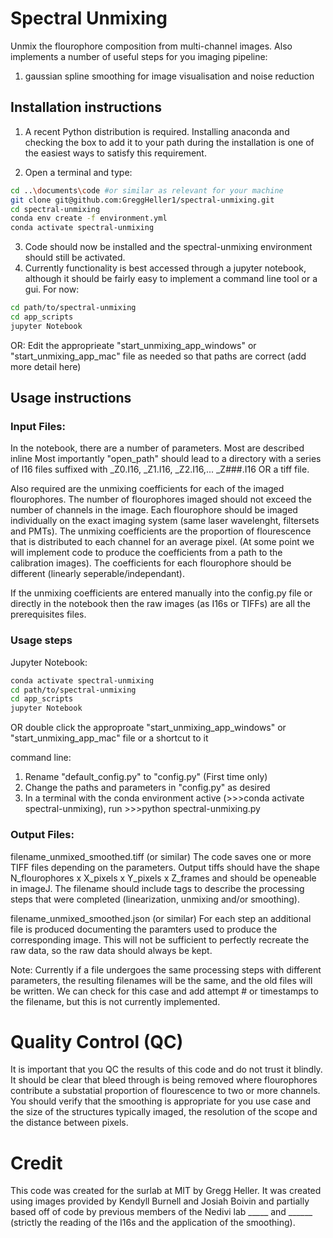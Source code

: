 # Spectral Unmixing

Unmix the flourophore composition from multi-channel images. 
Also implements a number of useful steps for you imaging pipeline:
1. gaussian spline smoothing for image visualisation and noise reduction


## Installation instructions

1. A recent Python distribution is required. Installing anaconda and checking the box to add it to your path during the installation is one of the easiest ways to satisfy this requirement.

2. Open a terminal and type:

```bash
cd ..\documents\code #or similar as relevant for your machine
git clone git@github.com:GreggHeller1/spectral-unmixing.git
cd spectral-unmixing
conda env create -f environment.yml
conda activate spectral-unmixing

```

3. Code should now be installed and the spectral-unmixing environment should still be activated. 
4. Currently functionality is best accessed through a jupyter notebook, although it should be fairly easy to implement a command line tool or a gui. For now:

```bash
cd path/to/spectral-unmixing
cd app_scripts
jupyter Notebook
```

OR:
Edit the approprieate "start_unmixing_app_windows" or "start_unmixing_app_mac" file as needed so that paths are correct (add more detail here)

## Usage instructions
### Input Files:
In the notebook, there are a number of parameters. Most are described inline
Most importantly "open_path" should lead to a directory with a series of I16 files suffixed with _Z0.I16, _Z1.I16, _Z2.I16,... _Z###.I16 OR a tiff file.

Also required are the unmixing coefficients for each of the imaged flourophores. The number of flourophores imaged should not exceed the number of channels in the image. Each flourophore should be imaged individually on the exact imaging system (same laser wavelenght, filtersets and PMTs). The unmixing coefficients are the proportion of flourescence that is distributed to each channel for an average pixel. (At some point we will implement code to produce the coefficients from a path to the calibration images). The coefficients for each flourophore should be different (linearly seperable/independant).

If the unmixing coefficients are entered manually into the config.py file or directly in the notebook then the raw images (as I16s or TIFFs) are all the prerequisites files.


### Usage steps

Jupyter Notebook:
```bash
conda activate spectral-unmixing
cd path/to/spectral-unmixing
cd app_scripts
jupyter Notebook
```
OR double click the approproate "start_unmixing_app_windows" or "start_unmixing_app_mac" file or a shortcut to it


command line:
1. Rename "default_config.py" to "config.py" (First time only)
1. Change the paths and parameters in "config.py" as desired
1. In a terminal with the conda environment active (>>>conda activate spectral-unmixing), run >>>python spectral-unmixing.py

### Output Files:
filename_unmixed_smoothed.tiff (or similar)
The code saves one or more TIFF files depending on the parameters. Output tiffs should have the shape N_flourophores x X_pixels x Y_pixels x Z_frames and should be openeable in imageJ. The filename should include tags to describe the processing steps that were completed (linearization, unmixing and/or smoothing). 

filename_unmixed_smoothed.json (or similar)
For each step an additional file is produced documenting the paramters used to produce the corresponding image. This will not be sufficient to perfectly recreate the raw data, so the raw data should always be kept. 

Note: Currently if a file undergoes the same processing steps with different parameters, the resulting filenames will be the same, and the old files will be written. We can check for this case and add attempt # or timestamps to the filename, but this is not currently implemented.

# Quality Control (QC)

It is important that you QC the results of this code and do not trust it blindly. It should be clear that bleed through is being removed where flourophores contribute a substatial proportion of flourescence to two or more channels. You should verify that the smoothing is appropriate for you use case and the size  of the structures typically imaged, the resolution of the scope and the distance between pixels. 

# Credit

This code was created for the surlab at MIT by Gregg Heller. It was created using images provided by Kendyll Burnell and Josiah Boivin and partially based off of code by previous members of the Nedivi lab _____ and ______ (strictly the reading of the I16s and the application of the smoothing). 


